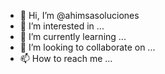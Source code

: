 - 👋 Hi, I’m @ahimsasoluciones
- 👀 I’m interested in ...
- 🌱 I’m currently learning ...
- 💞️ I’m looking to collaborate on ...
- 📫 How to reach me ...

<!---
ahimsasoluciones/ahimsasoluciones is a ✨ special ✨ repository because its `README.md` (this file) appears on your GitHub profile.
You can click the Preview link to take a look at your changes.
--->
